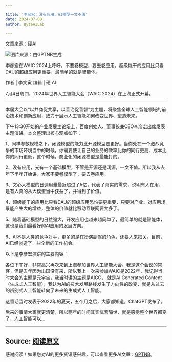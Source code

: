 ```yaml
---

title: '李彦宏：没有应用，AI模型一文不值'
date: 2024-07-08
author: ByteAILab

---
```


文章来源：[硬AI](https://mp.weixin.qq.com/s/bx4US-b3m3tGqBcf6Sydmw)

![图片来源：由GPTNB生成](http://www.jesonc.com/upload/3B33CB85B496C0CB6FBA4C2BD79320AD/1720164599583/FjXdh2l0mh6e27JcqBKTxFNq-4HK.jpg)

李彦宏在WAIC 2024上呼吁，不要卷模型，要去卷应用，超级能干的应用比只看DAU的超级应用更重要，最简单的就是智能体。

作者 | 李笑寅
编辑 | 硬 AI

7月4日周四，2024年世界人工智能大会（WAIC 2024）在上海正式开幕。

---
本届大会以“以共商促共享，以善治促善智”为主题，将聚焦全球人工智能领域的前沿技术和创新应用，致力于展示人工智能如何改变世界、塑造未来。

下午13:30开始的产业发展主论坛上，百度创始人、董事长兼CEO李彦宏出席发表主题演讲。本文整理出核心观点如下：

1、同样参数规模之下，闭源模型的能力比开源模型要更好。当你处在一个激烈竞争的市场环境当中的时候，你需要使让自己的业务的效率比你的同行更高、成本比你的同行更低，这个时候，商业化的闭源模型是最能打的。

2、没有应用，光有一个基础模型，不管是开源还是闭源，一文不值。所以我从去年下半年开始讲，大家不要卷模型了，要去卷应用。

3、文心大模型的日调用量最近超过了5亿，代表了真实的需求，说明有人在用、是有人真的从大模型当中获益了，并得到了价值。

4、超级能干的应用比只看DAU的超级应用恐怕要更重要，只要对产业、对应用场景能产生大的增益，整体的价值就比移动互联网要大多了。

5、随着基础模型的日益强大，开发应用也越来越简单了，最简单的就是智能体，这也是我们最看好的AI应用的发展方向。

6、AI不是人类的竞争对手，更多的是在扮演副驾的角色，还要人来把关。目前，AI已经创造了一些全新的工作机会。

以下是李彦宏演讲的主要内容：

各位下午好，非常高兴再次来到上海参加世界人工智能大会。我是这个会议的常客，但是去年因为出国没有来，所以我上一次来参加WAIC是2022年，我记得当时大会的主题是元宇宙，我当时讲的主题是AIGC， 就是AI Generated Content（生成式人工智能），我认为AI的技术发展路线发生了方向性的改变，就是从过去的辨别式人工智能转向了未来的生成式人工智能。

这番话当时发表于2022年的夏天，五个月之后，大家都知道，ChatGPT发布了。

后来的事情大家就更清楚，所以两年的时间其实恍若隔世，就是感觉整个世界都变了，人工智能可以...

---

Source: [阅读原文](https://www.aixinzhijie.com/article/6846216)
---
感谢阅读！如果您对AI的更多资讯感兴趣，可以查看更多AI文章：[GPTNB](https://gptnb.com)。